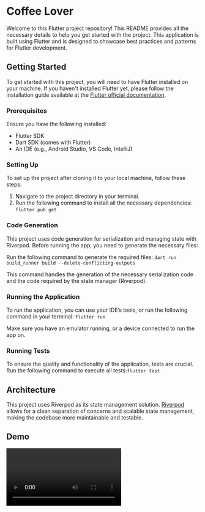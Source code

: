 # Coffee Lover

Welcome to this Flutter project repository! This README provides all the necessary details to help you get started with the project. This application is built using Flutter and is designed to showcase best practices and patterns for Flutter development.

## Getting Started

To get started with this project, you will need to have Flutter installed on your machine. If you haven't installed Flutter yet, please follow the installation guide available at the [Flutter official documentation](https://flutter.dev/docs/get-started/install).

### Prerequisites

Ensure you have the following installed:
- Flutter SDK
- Dart SDK (comes with Flutter)
- An IDE (e.g., Android Studio, VS Code, IntelliJ)

### Setting Up

To set up the project after cloning it to your local machine, follow these steps:

1. Navigate to the project directory in your terminal.
2. Run the following command to install all the necessary dependencies: `flutter pub get`


### Code Generation

This project uses code generation for serialization and managing state with Riverpod. Before running the app, you need to generate the necessary files:

Run the following command to generate the required files: `dart run build_runner build --delete-conflicting-outputs`


This command handles the generation of the necessary serialization code and the code required by the state manager (Riverpod).

### Running the Application

To run the application, you can use your IDE’s tools, or run the following command in your terminal: `flutter run`


Make sure you have an emulator running, or a device connected to run the app on.

### Running Tests

To ensure the quality and functionality of the application, tests are crucial. Run the following command to execute all tests:`flutter test`


## Architecture

This project uses Riverpod as its state management solution. [Riverpod](https://riverpod.dev/) allows for a clean separation of concerns and scalable state management, making the codebase more maintainable and testable.

## Demo
![](videos/demo.mov)



